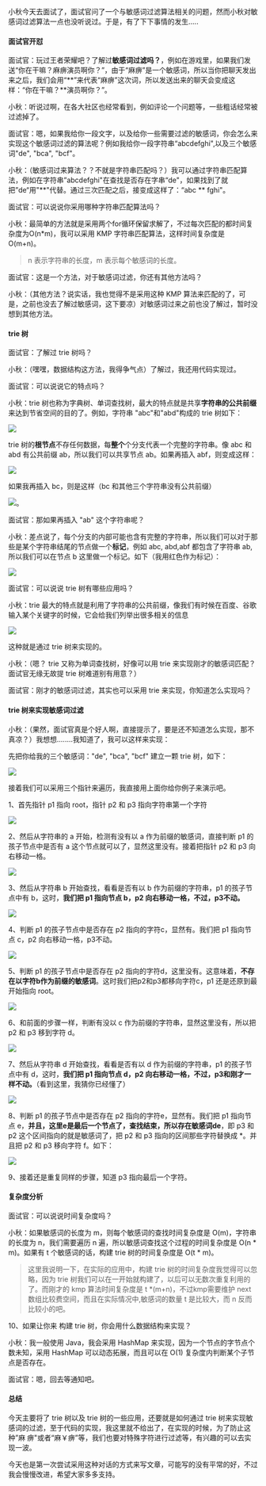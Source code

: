 小秋今天去面试了，面试官问了一个与敏感词过滤算法相关的问题，然而小秋对敏感词过滤算法一点也没听说过。于是，有了下下事情的发生.....

#### 面试官开怼

面试官：玩过王者荣耀吧？了解过**敏感词过滤吗？**，例如在游戏里，如果我们发送“你在干嘛？麻痹演员啊你？”，由于“麻痹”是一个敏感词，所以当你把聊天发出来之后，我们会用“\*\*”来代表“麻痹”这次词，所以发送出来的聊天会变成这样：“你在干嘛？**演员啊你？”。

小秋：听说过啊，在各大社区也经常看到，例如评论一个问题等，一些粗话经常被过滤掉了。

面试官：嗯，如果我给你一段文字，以及给你一些需要过滤的敏感词，你会怎么来实现这个敏感词过滤的算法呢？例如我给你一段字符串“abcdefghi",以及三个敏感词"de", "bca", "bcf"。

小秋：（敏感词过来算法？？不就是字符串匹配吗？）我可以通过字符串匹配算法，例如在字符串”abcdefghi"在查找是否存在字串“de"，如果找到了就把”de“用"**"代替。通过三次匹配之后，接变成这样了：“abc ** fghi"。

面试官：可以说说你采用哪种字符串匹配算法吗？

小秋：最简单的方法就是采用两个for循环保留求解了，不过每次匹配的都时间复杂度为O(n*m)，我可以采用 KMP 字符串匹配算法，这样时间复杂度是 O(m+n)。

> n 表示字符串的长度，m 表示每个敏感词的长度。

面试官：这是一个方法，对于敏感词过滤，你还有其他方法吗？

小秋：（其他方法？说实话，我也觉得不是采用这种 KMP 算法来匹配的了，可是，之前也没去了解过敏感词，这下要凉）对敏感词过来之前也没了解过，暂时没想到其他方法。

#### trie 树

面试官：了解过 trie 树吗？

小秋：（嘿嘿，数据结构这方法，我得争气点）了解过，我还用代码实现过。

面试官：可以说说它的特点吗？

小秋：trie 树也称为字典树、单词查找树，最大的特点就是共享**字符串的公共前缀**来达到节省空间的目的了。例如，字符串 "abc"和"abd"构成的 trie 树如下：

![](https://user-gold-cdn.xitu.io/2019/5/7/16a9220f8cb8b0f8?w=471&h=336&f=png&s=17359)

trie 树的**根节点**不存任何数据，每**整个**个分支代表一个完整的字符串。像 abc 和 abd 有公共前缀 ab，所以我们可以共享节点 ab。如果再插入 abf，则变成这样：

![](https://user-gold-cdn.xitu.io/2019/5/7/16a92247a12117dc?w=475&h=348&f=png&s=19729)

如果我再插入 bc，则是这样（bc 和其他三个字符串没有公共前缀）

![](https://user-gold-cdn.xitu.io/2019/5/7/16a922651588ed2e?w=489&h=342&f=png&s=23915)。

面试官：那如果再插入 "ab" 这个字符串呢？

小秋：差点说了，每个分支的内部可能也含有完整的字符串，所以我们可以对于那些是某个字符串结尾的节点做一个**标记**，例如 abc, abd,abf 都包含了字符串 ab,所以我们可以在节点 b 这里做一个标记。如下（我用红色作为标记）：

![](https://user-gold-cdn.xitu.io/2019/5/7/16a922b03ec436fa?w=432&h=370&f=png&s=23677)


面试官：可以说说 trie 树有哪些应用吗？

小秋：trie 最大的特点就是利用了字符串的公共前缀，像我们有时候在百度、谷歌输入某个关键字的时候，它会给我们列举出很多相关的信息


![](https://user-gold-cdn.xitu.io/2019/5/7/16a92311b4dfcdf2?w=984&h=236&f=png&s=25030)

这种就是通过 trie 树来实现的。

小秋：（嗯？ trie 又称为单词查找树，好像可以用 trie 来实现刚才的敏感词匹配？面试官无缘无故提 trie 树难道别有用意？）

面试官：刚才的敏感词过滤，其实也可以采用 trie 来实现，你知道怎么实现吗？

#### trie 树来实现敏感词过滤

小秋：（果然，面试官真是个好人啊，直接提示了，要是还不知道怎么实现，那不真凉？）我想想........我知道了，我可以这样来实现：

先把你给我的三个敏感词："de", "bca", "bcf" 建立一颗 trie 树，如下：


![](https://user-gold-cdn.xitu.io/2019/5/7/16a923f595a6fae5?w=411&h=349&f=png&s=21076)

接着我们可以采用三个指针来遍历，我直接用上面你给你例子来演示吧。

1、首先指针 p1 指向 root，指针 p2 和 p3 指向字符串第一个字符


![](https://user-gold-cdn.xitu.io/2019/5/7/16a9241249414d30?w=950&h=509&f=png&s=34588)

2、然后从字符串的 a 开始，检测有没有以 a 作为前缀的敏感词，直接判断 p1 的孩子节点中是否有 a 这个节点就可以了，显然这里没有。接着把指针 p2 和 p3 向右移动一格。

![](https://user-gold-cdn.xitu.io/2019/5/7/16a9243c3fe2e11c?w=914&h=405&f=png&s=32150)

3、然后从字符串 b 开始查找，看看是否有以 b 作为前缀的字符串，p1 的孩子节点中有 b，这时，**我们把 p1 指向节点 b，p2 向右移动一格，不过，p3不动。**


![](https://user-gold-cdn.xitu.io/2019/5/7/16a92475d7f0be9d?w=926&h=413&f=png&s=32744)

4、判断 p1 的孩子节点中是否存在 p2 指向的字符c，显然有。我们把 p1 指向节点 c，p2 向右移动一格，p3不动。

![](https://user-gold-cdn.xitu.io/2019/5/7/16a92496237eb3cf?w=919&h=412&f=png&s=32450)

5、判断 p1 的孩子节点中是否存在 p2 指向的字符d，这里没有。这意味着，**不存在以字符b作为前缀的敏感词**。这时我们把p2和p3都移向字符c，p1 还是还原到最开始指向 root。


![](https://user-gold-cdn.xitu.io/2019/5/7/16a924bda72bba94?w=1019&h=400&f=png&s=33486)

6、和前面的步骤一样，判断有没以 c 作为前缀的字符串，显然这里没有，所以把 p2 和 p3 移到字符 d。

![](https://user-gold-cdn.xitu.io/2019/5/7/16a924cf1a5d0009?w=980&h=483&f=png&s=35107)

7、然后从字符串 d 开始查找，看看是否有以 d 作为前缀的字符串，p1 的孩子节点中有 d，这时，**我们把 p1 指向节点 d，p2 向右移动一格，不过，p3和刚才一样不动。**（看到这里，我猜你已经懂了）

![](https://user-gold-cdn.xitu.io/2019/5/7/16a924e6fa468db5?w=1046&h=375&f=png&s=33005)

8、判断 p1 的孩子节点中是否存在 p2 指向的字符e，显然有。我们把 p1 指向节点 e，**并且，这里e是最后一个节点了，查找结束，所以存在敏感词de**，即 p3 和 p2 这个区间指向的就是敏感词了，把 p2 和 p3 指向的区间那些字符替换成 *。并且把 p2 和 p3 移向字符 f。如下：

![](https://user-gold-cdn.xitu.io/2019/5/7/16a9251b45b50014?w=954&h=422&f=png&s=33004)

9、接着还是重复同样的步骤，知道 p3 指向最后一个字符。

#### 复杂度分析

面试官：可以说说时间复杂度吗？

小秋：如果敏感词的长度为 m，则每个敏感词的查找时间复杂度是 O(m)，字符串的长度为 n，我们需要遍历 n 遍，所以敏感词查找这个过程的时间复杂度是 O(n * m)。如果有 t 个敏感词的话，构建 trie 树的时间复杂度是 O(t * m)。

> 这里我说明一下，在实际的应用中，构建 trie 树的时间复杂度我觉得可以忽略，因为 trie 树我们可以在一开始就构建了，以后可以无数次重复利用的了。而刚才的 kmp 算法时间复杂度是 t *(m+n)，不过kmp需要维护 next 数组比较费空间，而且在实际情况中,敏感词的数量 t 是比较大，而 n 反而比较小的吧。

10、如果让你来 构建 trie 树，你会用什么数据结构来实现？

小秋：我一般使用 Java，我会采用 HashMap 来实现，因为一个节点的字节点个数未知，采用 HashMap 可以动态拓展，而且可以在 O(1) 复杂度内判断某个子节点是否存在。

面试官：嗯，回去等通知吧。

#### 总结

今天主要将了 trie 树以及 trie 树的一些应用，还要就是如何通过 trie 树来实现敏感词的过滤，至于代码的实现，我这里就不给出了，在实现的时候，为了防止这种”麻 痹"或者“麻￥痹”等，我们也要对特殊字符进行过滤等，有兴趣的可以去实现一波。

今天也是第一次尝试采用这种对话的方式来写文章，可能写的没有平常的好，不过我会慢慢改进，希望大家多多支持。

